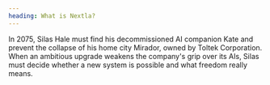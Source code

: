 ```yaml
---
heading: What is Nextla?
---
```

In 2075, Silas Hale must find his decommissioned AI companion Kate and prevent the collapse of his home city Mirador, owned by Toltek Corporation. When an ambitious upgrade weakens the company's grip over its AIs, Silas must decide whether a new system is possible and what freedom really means.